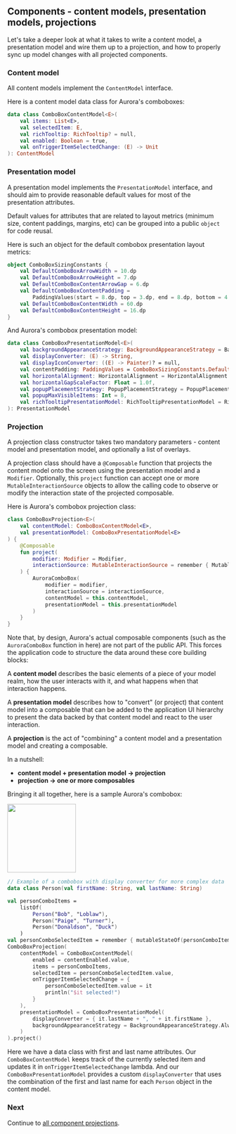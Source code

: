 ## Components - content models, presentation models, projections

Let's take a deeper look at what it takes to write a content model, a presentation model and wire them up to a projection, and how to properly sync up model changes with all projected components.

### Content model

All content models implement the `ContentModel` interface.

Here is a content model data class for Aurora's comboboxes:

```kotlin
data class ComboBoxContentModel<E>(
    val items: List<E>,
    val selectedItem: E,
    val richTooltip: RichTooltip? = null,
    val enabled: Boolean = true,
    val onTriggerItemSelectedChange: (E) -> Unit
): ContentModel
```

### Presentation model

A presentation model implements the `PresentationModel` interface, and should aim to provide reasonable default values for most of the presentation attributes.

Default values for attributes that are related to layout metrics (minimum size, content paddings, margins, etc) can be grouped into a public `object` for code reusal.

Here is such an object for the default combobox presentation layout metrics:

```kotlin
object ComboBoxSizingConstants {
    val DefaultComboBoxArrowWidth = 10.dp
    val DefaultComboBoxArrowHeight = 7.dp
    val DefaultComboBoxContentArrowGap = 6.dp
    val DefaultComboBoxContentPadding =
        PaddingValues(start = 8.dp, top = 3.dp, end = 8.dp, bottom = 4.dp)
    val DefaultComboBoxContentWidth = 60.dp
    val DefaultComboBoxContentHeight = 16.dp
}
```

And Aurora's combobox presentation model:

```kotlin
data class ComboBoxPresentationModel<E>(
    val backgroundAppearanceStrategy: BackgroundAppearanceStrategy = BackgroundAppearanceStrategy.Always,
    val displayConverter: (E) -> String,
    val displayIconConverter: ((E) -> Painter)? = null,
    val contentPadding: PaddingValues = ComboBoxSizingConstants.DefaultComboBoxContentPadding,
    val horizontalAlignment: HorizontalAlignment = HorizontalAlignment.Leading,
    val horizontalGapScaleFactor: Float = 1.0f,
    val popupPlacementStrategy: PopupPlacementStrategy = PopupPlacementStrategy.Downward,
    val popupMaxVisibleItems: Int = 8,
    val richTooltipPresentationModel: RichTooltipPresentationModel = RichTooltipPresentationModel()
): PresentationModel
```

### Projection

A projection class constructor takes two mandatory parameters - content model and presentation model, and optionally a list of overlays.

A projection class should have a `@Composable` function that projects the content model onto the screen using the presentation model and a `Modifier`. Optionally, this `project` function can accept one or more `MutableInteractionSource` objects to allow the calling code to observe or modify the interaction state of the projected composable.

Here is Aurora's combobox projection class:

```kotlin
class ComboBoxProjection<E>(
    val contentModel: ComboBoxContentModel<E>,
    val presentationModel: ComboBoxPresentationModel<E>
) {
    @Composable
    fun project(
        modifier: Modifier = Modifier,
        interactionSource: MutableInteractionSource = remember { MutableInteractionSource() }
    ) {
        AuroraComboBox(
            modifier = modifier,
            interactionSource = interactionSource,
            contentModel = this.contentModel,
            presentationModel = this.presentationModel
        )
    }
}
```

Note that, by design, Aurora's actual composable components (such as the `AuroraComboBox` function in here) are not part of the public API. This forces the application code to structure the data around these core building blocks:

A **content model** describes the basic elements of a piece of your model realm, how the user interacts with it, and what happens when that interaction happens.

A **presentation model** describes how to "convert" (or project) that content model into a composable that can be added to the application UI hierarchy to present the data backed by that content model and react to the user interaction.

A **projection** is the act of "combining" a content model and a presentation model and creating a composable.

In a nutshell:

- **content model + presentation model &#8594; projection**
- **projection &#8594; one or more composables**

Bringing it all together, here is a sample Aurora's combobox:

<img src="https://raw.githubusercontent.com/kirill-grouchnikov/aurora/icicle/docs/images/component/walkthrough/combo-dropdown.png" width="156" border=0/>

```kotlin
// Example of a combobox with display converter for more complex data
data class Person(val firstName: String, val lastName: String)

val personComboItems =
    listOf(
        Person("Bob", "Loblaw"),
        Person("Paige", "Turner"),
        Person("Donaldson", "Duck")
    )
val personComboSelectedItem = remember { mutableStateOf(personComboItems[0]) }
ComboBoxProjection(
    contentModel = ComboBoxContentModel(
        enabled = contentEnabled.value,
        items = personComboItems,
        selectedItem = personComboSelectedItem.value,
        onTriggerItemSelectedChange = {
            personComboSelectedItem.value = it
            println("$it selected!")
        }
    ),
    presentationModel = ComboBoxPresentationModel(
        displayConverter = { it.lastName + ", " + it.firstName },
        backgroundAppearanceStrategy = BackgroundAppearanceStrategy.Always
    )
).project()
```

Here we have a data class with first and last name attributes. Our `ComboBoxContentModel` keeps track of the currently selected item and updates it in `onTriggerItemSelectedChange` lambda. And our `ComboBoxPresentationModel` provides a custom `displayConverter` that uses the combination of the first and last name for each `Person` object in the content model.

### Next

Continue to [all component projections](ComponentProjections.md).
